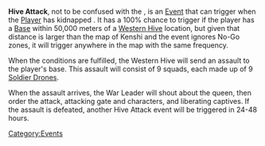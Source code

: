 **Hive Attack**, not to be confused with the [](Hive_Attack_(Southern_Hive).md), is an
[Event](Events.md "wikilink") that can trigger when the
[Player](Nameless.md "wikilink") has kidnapped [](The_Queen.md). It has a 100% chance to trigger if the
player has a [Base](Guide_to_Building_an_Outpost.md "wikilink") within
50,000 meters of a [Western Hive](Western_Hive.md "wikilink") location, but
given that distance is larger than the map of Kenshi and the event
ignores No-Go zones, it will trigger anywhere in the map with the same
frequency.

When the conditions are fulfilled, the Western Hive will send an assault
to the player's base. This assault will consist of 9 squads, each made
up of 9 [Soldier Drones](Soldier_Drone.md "wikilink").

When the assault arrives, the War Leader will shout about the queen,
then order the attack, attacking gate and characters, and liberating
captives. If the assault is defeated, another Hive Attack event will be
triggered in 24-48 hours.

[Category:Events](Category:Events "wikilink")